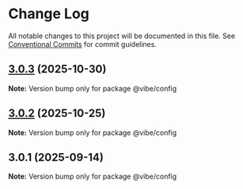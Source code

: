 # Change Log

All notable changes to this project will be documented in this file.
See [Conventional Commits](https://conventionalcommits.org) for commit guidelines.

## [3.0.3](https://github.com/mondaycom/vibe/compare/@vibe/config@3.0.2...@vibe/config@3.0.3) (2025-10-30)

**Note:** Version bump only for package @vibe/config





## [3.0.2](https://github.com/mondaycom/vibe/compare/@vibe/config@3.0.1...@vibe/config@3.0.2) (2025-10-25)

**Note:** Version bump only for package @vibe/config





## 3.0.1 (2025-09-14)

**Note:** Version bump only for package @vibe/config
